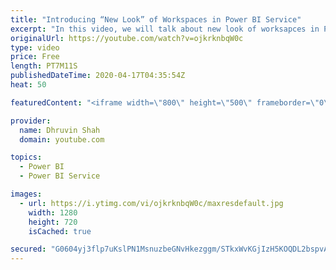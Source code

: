 ```yaml
---
title: "Introducing “New Look” of Workspaces in Power BI Service"
excerpt: "In this video, we will talk about new look of worksapces in Power BI Service. Power BI Recently launched this new feature. We will talk about the changes in this “new look” of workspace in detail. - Get Data and New Icon  - Filter in Power BI Workspace - Search in Power BI Workspace - Tabs and List Updates"
originalUrl: https://youtube.com/watch?v=ojkrknbqW0c
type: video
price: Free
length: PT7M11S
publishedDateTime: 2020-04-17T04:35:54Z
heat: 50

featuredContent: "<iframe width=\"800\" height=\"500\" frameborder=\"0\" src=\"https://www.youtube.com/embed/ojkrknbqW0c\" allow=\"accelerometer; autoplay; encrypted-media; gyroscope; picture-in-picture\" allowfullscreen></iframe>"

provider:
  name: Dhruvin Shah
  domain: youtube.com

topics:
  - Power BI
  - Power BI Service

images:
  - url: https://i.ytimg.com/vi/ojkrknbqW0c/maxresdefault.jpg
    width: 1280
    height: 720
    isCached: true

secured: "G0604yj3flp7uKslPN1MsnuzbeGNvHkezggm/STkxWvKGjIzH5KOQDL2bspvAGKMHjxivIFwTGL4rOPRh00ynHxMhttxlFAHT9M4strAKrcVhw26aUH0JZ+iqwmOdDx8VxQYWXzYpeN1bmACvcbnR4FPzfGtuD8XIaJqMqOLk8zR7l/J3lyYhKsQDrdyYnmMbb7WOZW3gKjHjJqitY1RlIqyFyngZK7CBPXo6o1fsscOr8WLbJyWQqkOwsxoch21TJUWr+kU94vMK5jw457PsentnADgd6CgTlFROV3CsKYKmjTQaHXUZslo+puriodKMCpFdTVatgApp9M7NFgOj8gz6OkjsJOyDOo4kGJLZ3B3H4abaeKdvhBdhNTreYK3UP086qqP6SlpdtvCf85PlOixRw9RF0Uq1MZJbveayR8=;3z0ThTunDLk6uls38qTJYg=="
---
```


